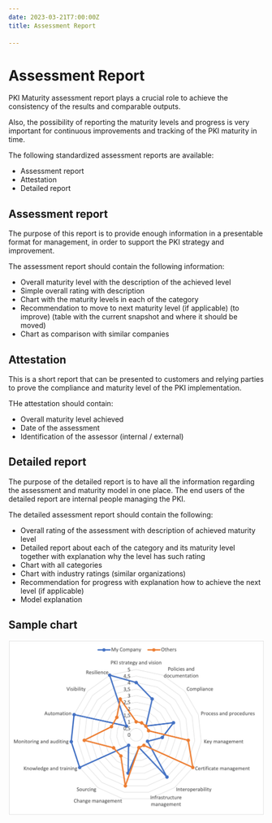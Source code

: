 ```yaml
---
date: 2023-03-21T7:00:00Z
title: Assessment Report

---
```


# Assessment Report

PKI Maturity assessment report plays a crucial role to achieve the consistency of the results and comparable outputs.

Also, the possibility of reporting the maturity levels and progress is very important for continuous improvements and tracking of the PKI maturity in time.

The following standardized assessment reports are available:
- Assessment report
- Attestation
- Detailed report

## Assessment report

The purpose of this report is to provide enough information in a presentable format for management, in order to support the PKI strategy and improvement.

The assessment report should contain the following information:
- Overall maturity level with the description of the achieved level
- Simple overall rating with description
- Chart with the maturity levels in each of the category
- Recommendation to move to next maturity level (if applicable) (to improve) (table with the current snapshot and where it should be moved)
- Chart as comparison with similar companies

## Attestation

This is a short report that can be presented to customers and relying parties to prove the compliance and maturity level of the PKI implementation.

THe attestation should contain:
- Overall maturity level achieved
- Date of the assessment
- Identification of the assessor (internal / external)

## Detailed report

The purpose of the detailed report is to have all the information regarding the assessment and maturity model in one place. The end users of the detailed report are internal people managing the PKI.

The detailed assessment report should contain the following:
- Overall rating of the assessment with description of achieved maturity level
- Detailed report about each of the category and its maturity level together with explanation why the level has such rating
- Chart with all categories
- Chart with industry ratings (similar organizations)
- Recommendation for progress with explanation how to achieve the next level (if applicable)
- Model explanation

## Sample chart

![Sample chart](images/sample-chart.png)